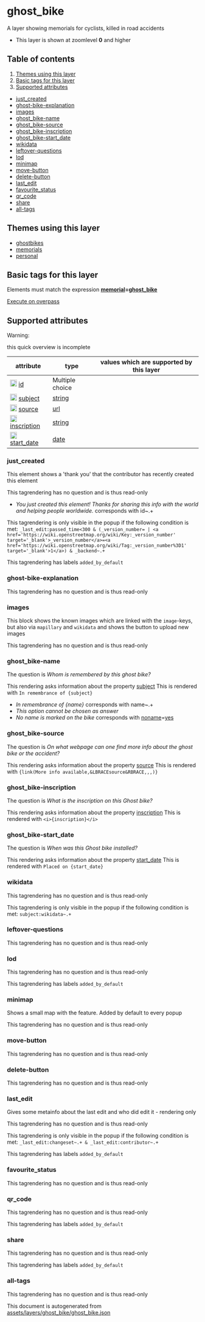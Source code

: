 [//]: # (WARNING: this file is automatically generated. Please find the sources at the bottom and edit those sources)



 ghost_bike 
============





A layer showing memorials for cyclists, killed in road accidents






  - This layer is shown at zoomlevel **0** and higher



## Table of contents

1. [ Themes using this layer ](#-themes-using-this-layer-)
2. [ Basic tags for this layer ](#-basic-tags-for-this-layer-)
3. [ Supported attributes ](#-supported-attributes-)
  - [just_created](#just_created)
  - [ghost-bike-explanation](#ghost-bike-explanation)
  - [images](#images)
  - [ghost_bike-name](#ghost_bike-name)
  - [ghost_bike-source](#ghost_bike-source)
  - [ghost_bike-inscription](#ghost_bike-inscription)
  - [ghost_bike-start_date](#ghost_bike-start_date)
  - [wikidata](#wikidata)
  - [leftover-questions](#leftover-questions)
  - [lod](#lod)
  - [minimap](#minimap)
  - [move-button](#move-button)
  - [delete-button](#delete-button)
  - [last_edit](#last_edit)
  - [favourite_status](#favourite_status)
  - [qr_code](#qr_code)
  - [share](#share)
  - [all-tags](#all-tags)

 Themes using this layer 
-------------------------





  - [ghostbikes](https://mapcomplete.org/ghostbikes)
  - [memorials](https://mapcomplete.org/memorials)
  - [personal](https://mapcomplete.org/personal)




 Basic tags for this layer 
---------------------------



Elements must match the expression **<a href='https://wiki.openstreetmap.org/wiki/Key:memorial' target='_blank'>memorial</a>=<a href='https://wiki.openstreetmap.org/wiki/Tag:memorial%3Dghost_bike' target='_blank'>ghost_bike</a>**

[Execute on overpass](http://overpass-turbo.eu/?Q=%5Bout%3Ajson%5D%5Btimeout%3A90%5D%3B%28%20%20%20%20nwr%5B%22memorial%22%3D%22ghost_bike%22%5D%28%7B%7Bbbox%7D%7D%29%3B%0A%29%3Bout%20body%3B%3E%3Bout%20skel%20qt%3B)



 Supported attributes 
----------------------



Warning: 

this quick overview is incomplete



attribute | type | values which are supported by this layer
----------- | ------ | ------------------------------------------
[<img src='https://mapcomplete.org/assets/svg/statistics.svg' height='18px'>](https://taginfo.openstreetmap.org/keys/id#values) [id](https://wiki.openstreetmap.org/wiki/Key:id) | Multiple choice | 
[<img src='https://mapcomplete.org/assets/svg/statistics.svg' height='18px'>](https://taginfo.openstreetmap.org/keys/subject#values) [subject](https://wiki.openstreetmap.org/wiki/Key:subject) | [string](../SpecialInputElements.md#string) | 
[<img src='https://mapcomplete.org/assets/svg/statistics.svg' height='18px'>](https://taginfo.openstreetmap.org/keys/source#values) [source](https://wiki.openstreetmap.org/wiki/Key:source) | [url](../SpecialInputElements.md#url) | 
[<img src='https://mapcomplete.org/assets/svg/statistics.svg' height='18px'>](https://taginfo.openstreetmap.org/keys/inscription#values) [inscription](https://wiki.openstreetmap.org/wiki/Key:inscription) | [string](../SpecialInputElements.md#string) | 
[<img src='https://mapcomplete.org/assets/svg/statistics.svg' height='18px'>](https://taginfo.openstreetmap.org/keys/start_date#values) [start_date](https://wiki.openstreetmap.org/wiki/Key:start_date) | [date](../SpecialInputElements.md#date) | 




### just_created 



This element shows a 'thank you' that the contributor has recently created this element

This tagrendering has no question and is thus read-only





  - *You just created this element! Thanks for sharing this info with the world and helping people worldwide.*  corresponds with  id~.+


This tagrendering is only visible in the popup if the following condition is met: `_last_edit:passed_time<300 & (_version_number= | <a href='https://wiki.openstreetmap.org/wiki/Key:_version_number' target='_blank'>_version_number</a>=<a href='https://wiki.openstreetmap.org/wiki/Tag:_version_number%3D1' target='_blank'>1</a>) & _backend~.+`

This tagrendering has labels  `added_by_default`



### ghost-bike-explanation 



This tagrendering has no question and is thus read-only





### images 



This block shows the known images which are linked with the `image`-keys, but also via `mapillary` and `wikidata` and shows the button to upload new images

This tagrendering has no question and is thus read-only





### ghost_bike-name 



The question is  *Whom is remembered by this ghost bike?*

This rendering asks information about the property  [subject](https://wiki.openstreetmap.org/wiki/Key:subject) This is rendered with  `In remembrance of {subject}`



  - *In remembrance of {name}*  corresponds with  name~.+
  - _This option cannot be chosen as answer_
  - *No name is marked on the bike*  corresponds with  <a href='https://wiki.openstreetmap.org/wiki/Key:noname' target='_blank'>noname</a>=<a href='https://wiki.openstreetmap.org/wiki/Tag:noname%3Dyes' target='_blank'>yes</a>




### ghost_bike-source 



The question is  *On what webpage can one find more info about the ghost bike or the accident?*

This rendering asks information about the property  [source](https://wiki.openstreetmap.org/wiki/Key:source) This is rendered with  `{link(More info available,&LBRACEsource&RBRACE,,,)}`



### ghost_bike-inscription 



The question is  *What is the inscription on this Ghost bike?*

This rendering asks information about the property  [inscription](https://wiki.openstreetmap.org/wiki/Key:inscription) This is rendered with  `<i>{inscription}</i>`



### ghost_bike-start_date 



The question is  *When was this Ghost bike installed?*

This rendering asks information about the property  [start_date](https://wiki.openstreetmap.org/wiki/Key:start_date) This is rendered with  `Placed on {start_date}`



### wikidata 



This tagrendering has no question and is thus read-only



This tagrendering is only visible in the popup if the following condition is met: `subject:wikidata~.+`



### leftover-questions 



This tagrendering has no question and is thus read-only





### lod 



This tagrendering has no question and is thus read-only



This tagrendering has labels  `added_by_default`



### minimap 



Shows a small map with the feature. Added by default to every popup

This tagrendering has no question and is thus read-only





### move-button 



This tagrendering has no question and is thus read-only





### delete-button 



This tagrendering has no question and is thus read-only





### last_edit 



Gives some metainfo about the last edit and who did edit it - rendering only

This tagrendering has no question and is thus read-only



This tagrendering is only visible in the popup if the following condition is met: `_last_edit:changeset~.+ & _last_edit:contributor~.+`

This tagrendering has labels  `added_by_default`



### favourite_status 



This tagrendering has no question and is thus read-only





### qr_code 



This tagrendering has no question and is thus read-only



This tagrendering has labels  `added_by_default`



### share 



This tagrendering has no question and is thus read-only



This tagrendering has labels  `added_by_default`



### all-tags 



This tagrendering has no question and is thus read-only

 

This document is autogenerated from [assets/layers/ghost_bike/ghost_bike.json](https://github.com/pietervdvn/MapComplete/blob/develop/assets/layers/ghost_bike/ghost_bike.json)
